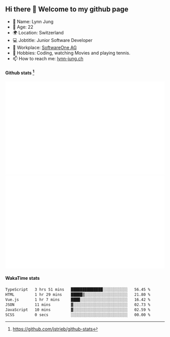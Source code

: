 ## Hi there 👋 Welcome to my github page

- 🧑 Name: Lynn Jung
- 🔞 Age: 22
- 🌍 Location: Switzerland
- 💻 Jobtitle: Junior Software Developer
- 🏢 Workplace: [SoftwareOne AG](https://www.softwareone.com/)
- 🎾 Hobbies: Coding, watching Movies and playing tennis.
- 📫 How to reach me: [lynn-jung.ch](https://lynn-jung.ch/)


#### Github stats [^1]
![](https://github.com/lynn-jung/github-stats/blob/master/generated/overview.svg)  ![](https://github.com/lynn-jung/github-stats/blob/master/generated/languages.svg)


#### WakaTime stats
<!--START_SECTION:waka-->

```text
TypeScript   3 hrs 51 mins   ██████████████░░░░░░░░░░░   56.45 %
HTML         1 hr 29 mins    █████▒░░░░░░░░░░░░░░░░░░░   21.80 %
Vue.js       1 hr 7 mins     ████░░░░░░░░░░░░░░░░░░░░░   16.42 %
JSON         11 mins         ▓░░░░░░░░░░░░░░░░░░░░░░░░   02.73 %
JavaScript   10 mins         ▓░░░░░░░░░░░░░░░░░░░░░░░░   02.59 %
SCSS         0 secs          ░░░░░░░░░░░░░░░░░░░░░░░░░   00.00 %
```

<!--END_SECTION:waka-->

[^1]: https://github.com/jstrieb/github-stats
